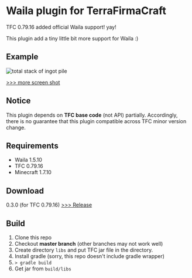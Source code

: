 Waila plugin for TerraFirmaCraft
================================

TFC 0.79.16 added official Waila support! yay!

This plugin add a tiny little bit more support for Waila :)


Example
-------
![total stack of ingot pile](https://github.com/whelmaze/tfc-waila-plugin/wiki/images/ne_ingotpile01.png)

[>>> more screen shot](https://github.com/whelmaze/tfc-waila-plugin/wiki/Screen-Shots)

Notice
------
This plugin depends on **TFC base code** (not API) partially.
Accordingly, there is no guarantee that this plugin compatible across TFC minor version change.


Requirements
--------
- Waila 1.5.10
- TFC 0.79.16
- Minecraft 1.7.10


Download
--------
0.3.0 (for TFC 0.79.16)
[>>> Release](https://github.com/whelmaze/tfc-waila-plugin/releases)

Build
-----
1. Clone this repo
2. Checkout **master branch** (other branches may not work well)
3. Create directory `libs` and put TFC jar file in the directory.
3. Install gradle (sorry, this repo doesn't include gradle wrapper)
4. `> gradle build`
5. Get jar from `build/libs`